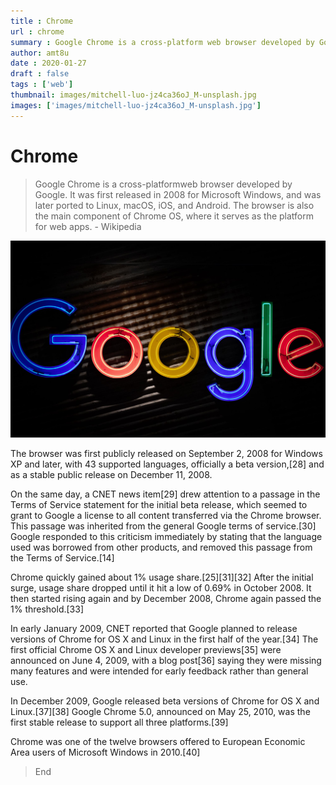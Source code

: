 ```yaml
---
title : Chrome
url : chrome
summary : Google Chrome is a cross-platform web browser developed by Google.
author: amt8u
date : 2020-01-27
draft : false
tags : ['web']
thumbnail: images/mitchell-luo-jz4ca36oJ_M-unsplash.jpg
images: ['images/mitchell-luo-jz4ca36oJ_M-unsplash.jpg']
---
```


# Chrome

> Google Chrome is a cross-platformweb browser developed by Google. It was first released in 2008 for Microsoft Windows, and was later ported to Linux, macOS, iOS, and Android. The browser is also the main component of Chrome OS, where it serves as the platform for web apps. - Wikipedia

![chrome](images/mitchell-luo-jz4ca36oJ_M-unsplash.jpg)

The browser was first publicly released on September 2, 2008 for Windows XP and later, with 43 supported languages, officially a beta version,[28] and as a stable public release on December 11, 2008.

On the same day, a CNET news item[29] drew attention to a passage in the Terms of Service statement for the  initial beta release, which seemed to grant to Google a license to all  content transferred via the Chrome browser. This passage was inherited  from the general Google terms of service.[30] Google responded to this criticism immediately by stating that the  language used was borrowed from other products, and removed this passage  from the Terms of Service.[14]

Chrome quickly gained about 1% usage share.[25][31][32] After the initial surge, usage share dropped until it hit a low of  0.69% in October 2008. It then started rising again and by December  2008, Chrome again passed the 1% threshold.[33]

In early January 2009, CNET reported that Google planned to release versions of Chrome for OS X and Linux in the first half of the year.[34] The first official Chrome OS X and Linux developer previews[35] were announced on June 4, 2009, with a blog post[36] saying they were missing many features and were intended for early feedback rather than general use.

In December 2009, Google released beta versions of Chrome for OS X and Linux.[37][38] Google Chrome 5.0, announced on May 25, 2010, was the first stable release to support all three platforms.[39]

Chrome was one of the twelve browsers offered to European Economic Area users of Microsoft Windows in 2010.[40]

> End
